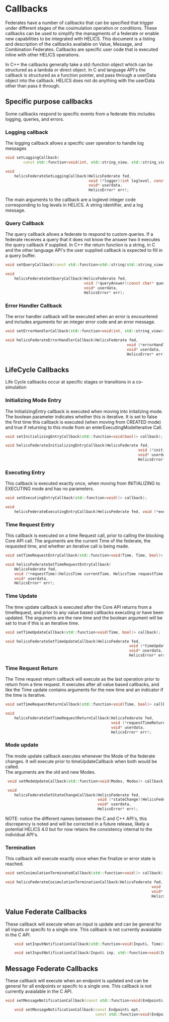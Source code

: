 # Callbacks

Federates have a number of callbacks that can be specified that trigger under different stages of the cosimulation operation or conditions.  These callbacks can be used to simplify the managments of a federate or enable new capabilities to be integrated with HELICS.  This document is a listing and description of the callbacks available on Value, Message, and Combination Federates.  Callbacks are specific user code that is executed inline with other HELICS operations.

In C++ the callbacks generally take a std::function object which can be structured as a lambda or direct object.  In C and language API's the callback is structured as a function pointer, and pass through a userData object into the callback.  HELICS does not do anything with the userData other than pass it through.  

## Specific purpose callbacks

Some callbacks respond to specific events from a federate this includes logging, queries, and errors.

### Logging callback

The logging callback allows a specific user operation to handle log messages

```C++
void setLoggingCallback(
        const std::function<void(int, std::string_view, std::string_view)>& logFunction);
```

```C
void
    helicsFederateSetLoggingCallback(HelicsFederate fed,
                                     void (*logger)(int loglevel, const char* identifier, const char* message, void* userData),
                                     void* userdata,
                                     HelicsError* err);

```

The main arguments to the callback are a loglevel integer code corresponding to log levels in HELICS.  A string identifier, and a log message.  

### Query Callback

The query callback allows a federate to respond to custom queries.  If a federate receives a query that it does not know the answer two it executes the query callback if supplied.  In C++ the return function is a string, in C and the other language API's the user supplied callback is expected to fill in a query buffer. 

```C++
void setQueryCallback(const std::function<std::string(std::string_view)>& queryFunction);
```

```C
void
    helicsFederateSetQueryCallback(HelicsFederate fed,
                                   void (*queryAnswer)(const char* query, int querySize, HelicsQueryBuffer buffer, void* userdata),
                                   void* userdata,
                                   HelicsError* err);

```

### Error Handler Callback

The error handler callback will be executed when an error is encountered and includes arguments for an integer error code and an error message. 

```C++
void setErrorHandlerCallback(std::function<void(int, std::string_view)> errorHandlerCallback);
```

```C
void helicsFederateErrorHandlerCallback(HelicsFederate fed,
                                                      void (*errorHandler)(int errorCode, const char* errorString, void* userdata),
                                                      void* userdata,
                                                      HelicsError* err);

```


## LifeCycle Callbacks

Life Cycle callbacks occur at specific stages or transitions in a co-simulation

### Initializing Mode Entry

The InitializingEntry callback is executed when moving into initalizing mode.  The boolean parameter indicates whether this is iterative.  It is set to false the first time this callback is executed (when moving from CREATED mode) and true if returning to this mode from an enterExecutingModeIterative Call.  
```C++
void setInitializingEntryCallback(std::function<void(bool)> callback);
```

```C
void helicsFederateInitializingEntryCallback(HelicsFederate fed,
                                                           void (*initializingEntry)(HelicsBool iterating, void* userdata),
                                                           void* userdata,
                                                           HelicsError* err);
```

### Executing Entry

This callback is executed exactly once, when moving from INITIALIZING to EXECUTING mode and has no parameters. 
```C++
void setExecutingEntryCallback(std::function<void()> callback);
```

```C
void
    helicsFederateExecutingEntryCallback(HelicsFederate fed, void (*executingEntry)(void* userdata), void* userdata, HelicsError* err);
```

### Time Request Entry

This callback is executed on a time Request call, prior to calling the blocking Core API call.  The arguments are the current Time of the federate, the requested time, and whether an iterative call is being made.  

```C++
void setTimeRequestEntryCallback(std::function<void(Time, Time, bool)> callback);
```

```C
void helicsFederateSetTimeRequestEntryCallback(
    HelicsFederate fed,
    void (*requestTime)(HelicsTime currentTime, HelicsTime requestTime, HelicsBool iterating, void* userdata),
    void* userdata,
    HelicsError* err);
```

### Time Update

The time update callback is executed after the Core API returns from a timeRequest, and prior to any value based callbacks executing or have been updated.  The arguments are the new time and the boolean argument will be set to true if this is an iterative time. 

```C++
void setTimeUpdateCallback(std::function<void(Time, bool)> callback);
```

```C
void helicsFederateSetTimeUpdateCallback(HelicsFederate fed,
                                                       void (*timeUpdate)(HelicsTime newTime, HelicsBool iterating, void* userdata),
                                                       void* userdata,
                                                       HelicsError* err);
```


### Time Request Return

The Time request return callback will execute as the last operation prior to return from a time request.  It executes after all value based callbacks, and like the Time update contains arguments for the new time and an indicator if the time is iterative.  

```C++
void setTimeRequestReturnCallback(std::function<void(Time, bool)> callback);
```

```C
void
    helicsFederateSetTimeRequestReturnCallback(HelicsFederate fed,
                                               void (*requestTimeReturn)(HelicsTime newTime, HelicsBool iterating, void* userdata),
                                               void* userdata,
                                               HelicsError* err);
```

### Mode update

The mode update callback executes whenever the Mode of the federate changes. It will execute prior to timeUpdateCallback when both would be called.  
The arguments are the old and new Modes.

```C++
 void setModeUpdateCallback(std::function<void(Modes, Modes)> callback);
```

```C
 void
    helicsFederateSetStateChangeCallback(HelicsFederate fed,
                                         void (*stateChange)(HelicsFederateState newState, HelicsFederateState oldState, void* userdata),
                                         void* userdata,
                                         HelicsError* err);
```

NOTE:  notice the different names between the C and C++ API's, this discrepency is noted and will be corrected in a future release, likely a potential HELICS 4.0 but for now retains the consistency internal to the individual API's.

### Termination

This callback will execute exactly once when the finalize or error state is reached.  

```C++
void setCosimulationTerminatedCallback(std::function<void()> callback);
```

```C
void helicsFederateCosimulationTerminationCallback(HelicsFederate fed,
                                                                 void (*cosimTermination)(void* userdata),
                                                                 void* userdata,
                                                                 HelicsError* err);
```

## Value Federate Callbacks

These callback will execute when an input is update and can be general for all inputs or specifc to a single one.  This callback is not currently avaialable in the C API.

```C++
    void setInputNotificationCallback(std::function<void(Input&, Time)> callback);

    void setInputNotificationCallback(Input& inp, std::function<void(Input&, Time)> callback);
```


## Message Federate Callbacks

These callback will execute when an endpoint is updated and can be general for all endpoints or specifc to a single one. This callback is not currently avaialable in the C API.

```C++
void setMessageNotificationCallback(const std::function<void(Endpoint&, Time)>& callback);

    void setMessageNotificationCallback(const Endpoint& ept,
                                        const std::function<void(Endpoint&, Time)>& callback);
```
